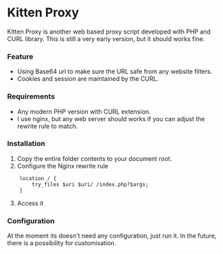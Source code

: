 # Kitten Proxy

Kitten Proxy is another web based proxy script developed with PHP and CURL library.
This is still a very early version, but it should works fine.

### Feature

- Using Base64 url to make sure the URL safe from any website filters.
- Cookies and session are maintained by the CURL.

### Requirements

- Any modern PHP version with CURL extension.
- I use nginx, but any web server should works if you can adjust the rewrite rule to match.

### Installation

1. Copy the entire folder contents to your document root.
2. Configure the Nginx rewrite rule 
```
    location / {
        try_files $uri $uri/ /index.php?$args;
    }
```
3. Access it

### Configuration

At the moment its doesn't need any configuration, just run it. In the future, there is a possibility for customisation.
